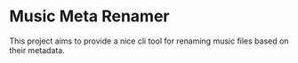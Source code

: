 # Music Meta Renamer

This project aims to provide a nice cli tool for renaming music files based on their metadata.
